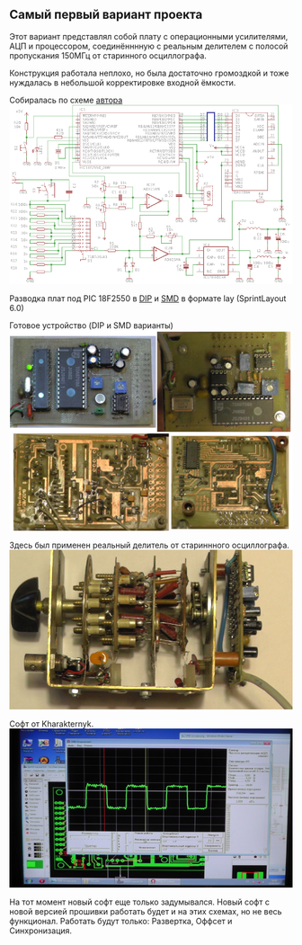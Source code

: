 ## Самый первый вариант проекта

Этот вариант представлял собой плату с операционными усилителями, 
АЦП и процессором, соединённнную с реальным делителем с полосой 
пропускания 150МГц от старинного осциллографа. 

Конструкция работала неплохо, но была достаточно громоздкой и тоже нуждалась 
в небольшой корректировке входной ёмкости.

Собиралась по схеме [автора][id_Stanson]
![picSc][Scheme]

Разводка плат под PIC 18F2550 в [DIP][DIP_Lay] и [SMD][SMD_Lay]
в формате lay (SprintLayout 6.0)

Готовое устройство (DIP и SMD варианты)
![picT][PicT]
![picB][PicB]

Здесь был применен реальный делитель от стариннного осциллографа.
![picD][PicD]

Софт от Kharakternyk.
![picSoft][PicSoft]

На тот момент новый софт еще только задумывался.
Новый софт с новой версией прошивки работать будет и на этих схемах, 
но не весь функционал. Работать будут только:
Развертка, Оффсет и Синхронизация.


[id_Stanson]:http://www.stanson.ch/index.php?page=proj&proj=USB-oscope
[Scheme]:Screens/USB-oscope.png
[picT]:Screens/DIP-SMD-Top.png
[picB]:Screens/DIP-SMD-Back.png
[picD]:Screens/S5450008.JPG
[picSoft]:Screens/S5310003.JPG
[DIP_Lay]:DIP/Oscilloskope-18F2550-DIP.lay
[SMD_Lay]:SMD/Oscilloskope-18F2550-50K.lay
